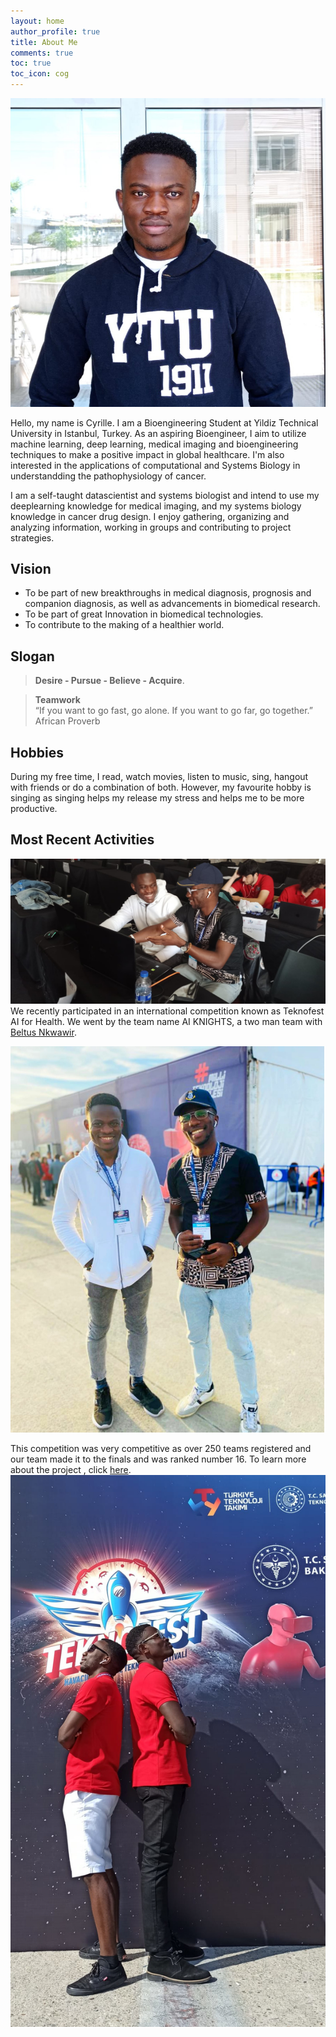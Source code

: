 ```yaml
---
layout: home
author_profile: true
title: About Me
comments: true
toc: true
toc_icon: cog
---
```


![image tooltip here](/images/1621764685815.jpg)

Hello, my name is Cyrille. I am a Bioengineering Student at Yildiz Technical University in Istanbul, Turkey. As an aspiring Bioengineer, I aim to utilize machine learning, deep learning, medical imaging and bioengineering techniques to make a positive impact in global healthcare. I'm also interested in the applications of computational and Systems Biology in understandding the pathophysiology of cancer.  

I am a self-taught datascientist and systems biologist and intend to use my deeplearning knowledge for medical imaging, and my systems biology knowledge in cancer drug design. I enjoy gathering, organizing and analyzing information, working in groups and contributing to project strategies.       

## Vision  
* To be part of new breakthroughs in medical diagnosis, prognosis and companion diagnosis, as well as advancements in biomedical research. 
* To be part of great Innovation in biomedical technologies.  
* To contribute to the making of a healthier world.    
  
## Slogan 
> <b>Desire - Pursue - Believe - Acquire</b>.  

> <b>Teamwork</b>  
>“If you want to go fast, go alone. If you want to go far, go together.”  African Proverb
  
## Hobbies  
During my free time, I read, watch movies, listen to music, sing, hangout with friends or do a combination of both. However, my favourite hobby is singing as singing helps my release my stress and helps me to be more productive.  

## Most Recent Activities   
![image tooltip here](/images/post2.jpeg)
We recently participated in an international competition known as Teknofest AI for Health. We went by the team name AI KNIGHTS, a two man team with [Beltus Nkwawir](https://www.linkedin.com/in/beltus/). 

![image tooltip here](/images/post3_2.jpeg)

This competition was very competitive as over 250 teams registered and our team made it to the finals and was ranked number 16. To learn more about the project , click [here](https://cyrillemesue.github.io/Projects/).     
![image tooltip here](/images/post1.jpeg)






